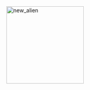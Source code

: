 <img width="202" alt="new_alien" src="https://github.com/yiyanglaw/Alien-vs-Zombie-Uncompleted-/assets/103878931/391c2fc6-33e9-414e-a3fd-c5bd70851bb9">
